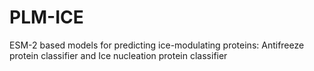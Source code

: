 # PLM-ICE
ESM-2 based models for predicting ice-modulating proteins: Antifreeze protein classifier and Ice nucleation protein classifier
